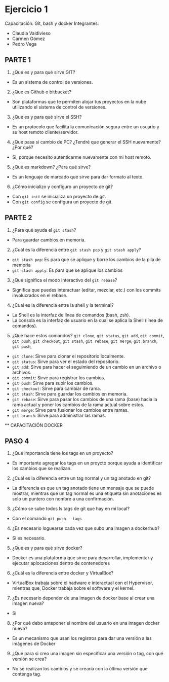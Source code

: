 # Ejercicio 1
Capacitación: Git, bash y docker
Integrantes:
- Claudia Valdivieso
- Carmen Gómez
- Pedro Vega

## PARTE 1

1. ¿Qué es y para qué sirve GIT?
- Es un sistema de control de versiones.

2. ¿Que es Github o bitbucket?
- Son plataformas que te permiten alojar tus proyectos en la nube utilizando el sistema de control de versiones.

3. ¿Qué es y para qué sirve el SSH?
- Es un protocolo que facilita la comunicación segura entre un usuario y su host remoto cliente/servidor.

4. ¿Que pasa si cambio de PC? ¿Tendré que generar el SSH nuevamente?¿Por qué?
- Si, porque necesito autenticarme nuevamente con mi host remoto.

5. ¿Qué es markdown? ¿Para qué sirve?
- Es un lenguaje de marcado que sirve para dar formato al texto.

6. ¿Cómo inicializo y configuro un proyecto de git?
- Con `git init` se inicializa un proyecto de git.
- Con `git config` se configura un proyecto de git.

## PARTE 2

1. ¿Para qué ayuda el `git stash`?
- Para guardar cambios en memoria.

2. ¿Cuál es la diferencia entre `git stash pop` y `git stash apply`?
- `git stash pop`: Es para que se aplique y borre los cambios de la pila de memoria
- `git stash apply`: Es para que se aplique los cambios

3. ¿Qué significa el modo interactivo del `git rebase`?
- Significa que puedes interactuar (editar, mezclar, etc.) con los commits involucrados en el rebase.

4. ¿Cual es la diferencia entre la shell y la terminal?
- La Shell es la interfaz de línea de comandos (bash, zsh).
- La consola es la interfaz de usuario en la cual se aplica la Shell (línea de comandos).

5. ¿Que hace estos comandos? `git clone`, `git status`, `git add`, `git commit`, `git push`, `git checkout`, `git stash`, `git rebase`, `git merge`, `git branch`, `git push`,
- `git clone`: Sirve para clonar el repositorio localmente.
- `git status`: Sirve para ver el estado del repositorio.
- `git add`: Sirve para hacer el seguimiendo de un cambio en un archivo o archivos.
- `git commit`: Sirve para registrar los cambios.
- `git push`: Sirve para subir los cambios.
- `git checkout`: Sirve para cambiar de rama.
- `git stash`: Sirve para guardar los cambios en memoria.
- `git rebase`: Sirve para pasar los cambios de una rama (base) hacia la rama actual y poner los cambios de la rama actual sobre estos.
- `git merge`: Sirve para fusionar los cambios entre ramas.
- `git branch`: Sirve para administrar las ramas.


** CAPACITACIÓN DOCKER

## PASO 4

1. ¿Qué importancia tiene los tags en un proyecto?
- Es importante agregar los tags en un proycto porque ayuda a identificar los cambios que se realizan.

2. ¿Cuál es la diferencia entre un tag normal y un tag anotado en git?
- La diferencia es que un tag anotado tiene un mensaje que se puede mostrar, mientras que un tag normal es una etiqueta sin 
anotaciones es solo un puntero con nombre a una confirmación.

3. ¿Cómo se sube todos ls tags de git que hay en mi local?
- Con el comando `git push --tags`

4. ¿Es necesario loguearse cada vez que subo una imagen a dockerhub?
- Si es necesario.

5. ¿Qué es y para qué sirve docker?
- Docker es una plataforma que sirve para desarrollar, implementar y ejecutar aplocaciones dentro de contenedores

6. ¿Cuál es la diferencia entre docker y VirtualBox?
- VirtualBox trabaja sobre el hadware e interactual con el Hypervisor, mientras que, Docker trabaja sobre el software y el 
kernel.

7. ¿Es necesario depender de una imagen de docker base al crear una imagen nueva?
- Si

8. ¿Por qué debo anteponer el nombre del usuario en una imagen docker nueva?
- Es un mecanismo que usan los registros para dar una versión a las imágenes de Docker

9. ¿Qué para si creo una imagen sin especificar una versión o tag, con qué versión se crea?
- No se realizan los cambios y se crearía con la última versión que contenga tag.
